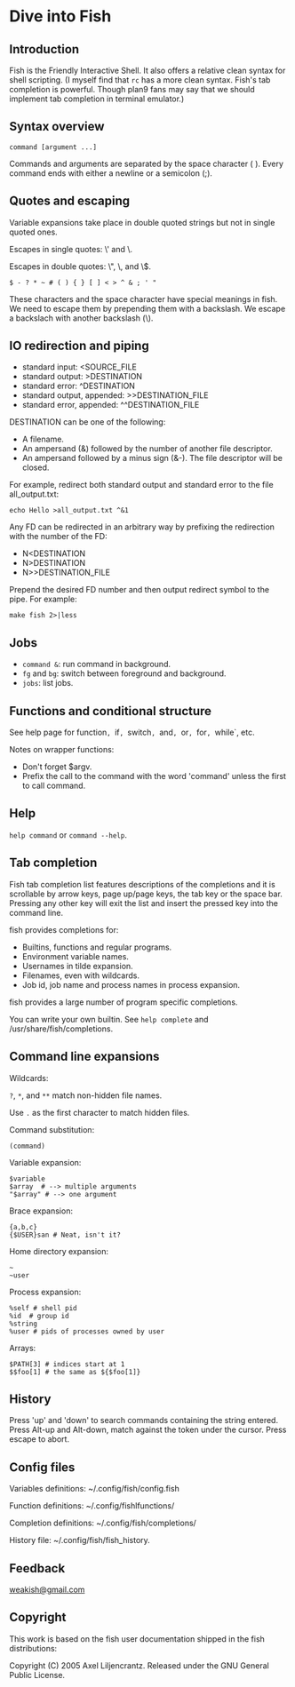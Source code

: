 Dive into Fish
=================

Introduction
-----------------

Fish is the Friendly Interactive Shell.
It also offers a relative clean syntax for shell scripting.
(I myself find that `rc` has a more clean syntax.
Fish's tab completion is powerful.
Though plan9 fans may say that we should implement tab completion in 
terminal emulator.)

Syntax overview
----------------

    command [argument ...]

Commands and arguments are separated by the space character ( ).
Every command ends with either a newline or a semicolon (;). 


Quotes and escaping
--------------------

Variable expansions take place in double quoted strings but
not in single quoted ones.

Escapes in single quotes: \\' and \\.

Escapes in double quotes: \\", \\\, and \\$.

    $ - ? * ~ # ( ) { } [ ] < > ^ & ; ' " 

These characters and the space character have special meanings in fish.
We need to escape them by prepending them with a backslash.
We escape a backslach with another backslash (\\).


IO redirection and piping
-------------------------------


- standard input: <SOURCE_FILE
- standard output: >DESTINATION
- standard error:  ^DESTINATION
- standard output, appended:  >>DESTINATION_FILE
- standard error, appended:  ^^DESTINATION_FILE

DESTINATION can be one of the following:

- A filename.
- An ampersand (&) followed by the number of another file descriptor.
- An ampersand followed by a minus sign (&-). The file descriptor
will be closed.

For example, redirect both standard output and standard error 
to the file all_output.txt:

    echo Hello >all_output.txt ^&1

Any FD can be redirected in an arbitrary way by prefixing the redirection with the number of the FD:

- N<DESTINATION
- N>DESTINATION
- N>>DESTINATION_FILE


Prepend the desired FD number and then output
redirect symbol to the pipe.  For example:

    make fish 2>|less


Jobs
--------------------

- `command &`: run command in background.
- `fg` and `bg`: switch between foreground and background.
- `jobs`: list jobs.


Functions and conditional structure
---------------------------------------

See help page for function`, `if`, `switch`, `and`, `or`, `for`, `while`, etc.

Notes on wrapper functions:

- Don't forget $argv.
- Prefix the call to the command with the word 'command' unless
  the first to call command.

Help
------

`help command` or `command --help`.


Tab completion
----------------

Fish tab completion list features descriptions of the completions and
it is scrollable
by arrow keys, page up/page keys,
the tab key or the space bar.
Pressing any other key will exit the list and insert
the pressed key into the command line.

fish provides completions for:

- Builtins, functions and regular programs.
- Environment variable names.
- Usernames in tilde expansion.
- Filenames, even with wildcards.
- Job id, job name and process names in process expansion.

fish provides a large number of program specific completions.

You can write your own builtin.
See `help complete` and /usr/share/fish/completions.


Command line expansions
-------------------------

Wildcards:

`?`, `*`, and `**` match non-hidden file names.

Use `.` as the first character to match hidden files.


Command substitution: 

    (command)

Variable expansion:

    $variable
    $array  # --> multiple arguments
    "$array" # --> one argument


Brace expansion:

    {a,b,c}
    {$USER}san # Neat, isn't it?


Home directory expansion:

    ~
    ~user


Process expansion:

    %self # shell pid
    %id  # group id
    %string  
    %user # pids of processes owned by user

Arrays:

    $PATH[3] # indices start at 1
    $$foo[1] # the same as ${$foo[1]}


History
------------

Press 'up' and 'down' to search commands containing the string entered.
Press Alt-up and Alt-down, match against the token under the cursor. 
Press escape to abort.


Config files
----------------

Variables definitions: ~/.config/fish/config.fish

Function definitions: ~/.config/fishlfunctions/

Completion definitions: ~/.config/fish/completions/

History file: ~/.config/fish/fish_history.


Feedback
----------

<weakish@gmail.com>


Copyright
----------

This work is based on the fish user documentation shipped in the fish distributions:

Copyright (C) 2005 Axel Liljencrantz.
Released under the GNU General Public License.
